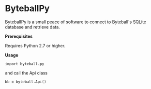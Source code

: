 # ByteballPy

ByteballPy is a small peace of software to connect to Byteball's SQLite database and retrieve data.

**Prerequisites**

Requires Python 2.7 or higher.

**Usage**

```import byteball.py```

and call the Api class

```bb = byteball.Api()```
